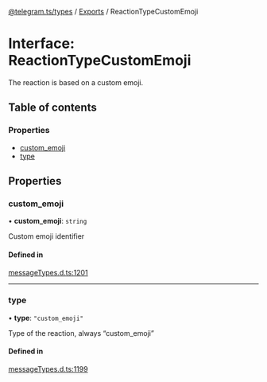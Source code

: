 [@telegram.ts/types](../README.md) / [Exports](../modules.md) / ReactionTypeCustomEmoji

# Interface: ReactionTypeCustomEmoji

The reaction is based on a custom emoji.

## Table of contents

### Properties

- [custom\_emoji](ReactionTypeCustomEmoji.md#custom_emoji)
- [type](ReactionTypeCustomEmoji.md#type)

## Properties

### custom\_emoji

• **custom\_emoji**: `string`

Custom emoji identifier

#### Defined in

[messageTypes.d.ts:1201](https://github.com/telegramsjs/types/blob/d08200f/src/messageTypes.d.ts#L1201)

___

### type

• **type**: ``"custom_emoji"``

Type of the reaction, always “custom_emoji”

#### Defined in

[messageTypes.d.ts:1199](https://github.com/telegramsjs/types/blob/d08200f/src/messageTypes.d.ts#L1199)
